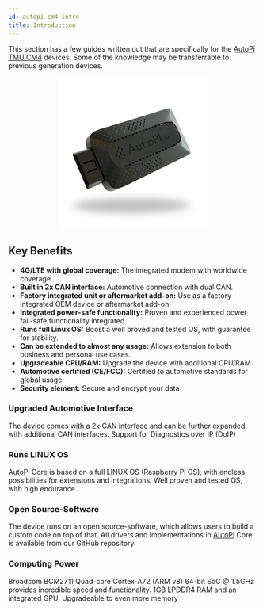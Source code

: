 ```yaml
---
id: autopi-cm4-intro
title: Introduction
---
```


This section has a few guides written out that are specifically for the [AutoPi](https://www.autopi.io) [TMU CM4](https://www.autopi.io/hardware/autopi-tmu-cm4) devices.
Some of the knowledge may be transferrable to previous generation devices.

<p align="center">
<img src="/img/hardware/autopi_tmu_cm4/TMU_Floating_Topside_V1_scaled.png" alt="AutoPi TMU CM4" width="60%" />
</p>

## Key Benefits
- **4G/LTE with global coverage:** The integrated modem with worldwide coverage. 
- **Built in 2x CAN interface:** Automotive connection with dual CAN. 
- **Factory integrated unit or aftermarket add-on:** Use as a factory integrated OEM device or aftermarket add-on. 
- **Integrated power-safe functionality:** Proven and experienced power fail-safe functionality integrated. 
- **Runs full Linux OS:** Boost a well proved and tested OS, with guarantee for stability. 
- **Can be extended to almost any usage:** Allows extension to both business and personal use cases. 
- **Upgradeable CPU/RAM:** Upgrade the device with additional CPU/RAM 
- **Automotive certified (CE/FCC):** Certified to automotive standards for global usage. 
- **Security element:** Secure and encrypt your data

### Upgraded Automotive Interface
The device comes with a 2x CAN interface and can be further expanded with additional CAN interfaces. Support for Diagnostics over IP (DoIP)

### Runs LINUX OS
[AutoPi](https://www.autopi.io) Core is based on a full LINUX OS (Raspberry Pi OS), with endless possibilities for extensions and integrations. Well proven and tested OS, with high endurance.

### Open Source-Software
The device runs on an open source-software, which allows users to build a custom code on top of that. All drivers and implementations in [AutoPi](https://www.autopi.io) Core is available from our GitHub repository.

###  Computing Power
Broadcom BCM2711 Quad-core Cortex-A72 (ARM v8) 64-bit SoC @ 1.5GHz provides incredible speed and functionality. 1GB LPDDR4 RAM and an integrated GPU. Upgradeable to even more memory




